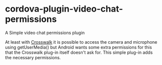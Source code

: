 # cordova-plugin-video-chat-permissions
A Simple video chat permissions plugin

At least with <a href="https://crosswalk-project.org/">Crosswalk</a> it is possible to access the camera and microphone using getUserMedia() but Android wants some extra permissions for this that the Crosswalk plug-in itself doesn't ask for. This simple plug-in adds the necessary permissions.
